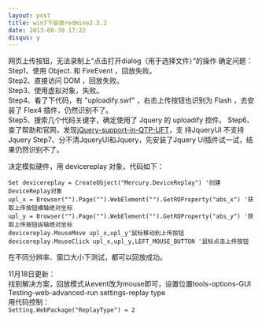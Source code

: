 ```yaml
---
layout: post
title: win7下安装redmine2.3.2
date: 2013-08-30 17:22
disqus: y
---
```


网页上传按钮，无法录制上“点击打开dialog（用于选择文件）”的操作
确定问题：
Step1、使用 Object. 和 FireEvent ，回放失败。  
Step2、直接访问 DOM ，回放失败。  
Step3、使用虚拟对象，失败。  
Step4、看了下代码，有 "uploadify.swf" ，右击上传按钮也识别为 Flash ，去安装了 Flex4 插件，仍然识别不了。  
Step5、搜索几个代码关键字，确定使用了 Jquery 的 uploadify 控件。
Step6、查了帮助和官网，发现[jQuery-support-in-QTP-UFT](http://h30499.www3.hp.com/t5/Functional-Testing-QTP-Support/jQuery-support-in-QTP-UFT/ta-p/5932755)，支 持JqueryUI 不支持 Jquery 
Step7、分不清JqueryUI和Jquery，先安装了Jquery UI插件试一试，结果仍然识别不了。

决定模拟硬件，用 devicereplay 对象，代码如下：
```
Set devicereplay = CreateObject("Mercury.DeviceReplay") '创建DeviceReplay对象  
upl_x = Browser("").Page("").WebElement("").GetROProperty("abs_x") '获取上传按钮横轴绝对坐标  
upl_y = Browser("").Page("").WebElement("").GetROProperty("abs_y") '获取上传按钮纵轴绝对坐标  
devicereplay.MouseMove upl_x,upl_y'鼠标移动到上传按钮  
devicereplay.MouseClick upl_x,upl_y,LEFT_MOUSE_BUTTON '鼠标点击上传按钮  
```
在不同分辨率、窗口大小下测试，都可以回放成功。  

11月18日更新：  
找到解决方案，回放模式从event改为mouse即可，设置位置tools-options-GUI Testing-web-advanced-run settings-replay type  
用代码控制：  
`Setting.WebPackage("ReplayType") = 2`
